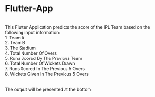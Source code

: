 # Flutter-App

<br>
This Flutter Application predicts the score of the IPL Team based on the following input information:<br>
1. Team A <br>
2. Team B <br>
3. The Stadium <br>
4. Total Number Of Overs <br>
5. Runs Scored By The Previous Team <br>
6. Total Number Of Wickets Drawn <br> 
7. Runs Scored In The Previous 5 Overs <br>
8. Wickets Given In The Previous 5 Overs <br>
<br><br>
 The output will be presented at the bottom
